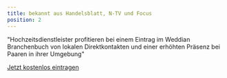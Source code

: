```yaml
---
title: bekannt aus Handelsblatt, N-TV und Focus
position: 2
---
```


"Hochzeitsdienstleister profitieren bei einem Eintrag im Weddian Branchenbuch von lokalen Direktkontakten und einer erhöhten Präsenz bei Paaren in ihrer Umgebung"

<a href="#" class="button-primary">Jetzt kostenlos eintragen</a>
